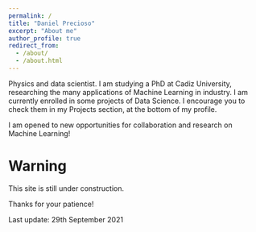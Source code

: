 ```yaml
---
permalink: /
title: "Daniel Precioso"
excerpt: "About me"
author_profile: true
redirect_from: 
  - /about/
  - /about.html
---
```


Physics and data scientist. I am studying a PhD at Cadiz University, researching the many applications of Machine Learning in industry. I am currently enrolled in some projects of Data Science. I encourage you to check them in my Projects section, at the bottom of my profile.

I am opened to new opportunities for collaboration and research on Machine Learning!

Warning
======

This site is still under construction.

Thanks for your patience!

Last update: 29th September 2021

